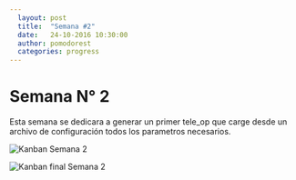 ```yaml
---
  layout: post
  title:  "Semana #2"
  date:   24-10-2016 10:30:00
  author: pomodorest
  categories: progress
---
```


# Semana N° 2

  Esta semana se dedicara a generar un primer tele_op que carge desde un archivo de configuración todos los parametros necesarios.

  ![Kanban Semana 2]({{site.baseurl}}/assets/week-progress/kanban2.png)

  ![Kanban final Semana 2]({{site.baseurl}}/assets/week-progress/kanban2-final.jpg)
